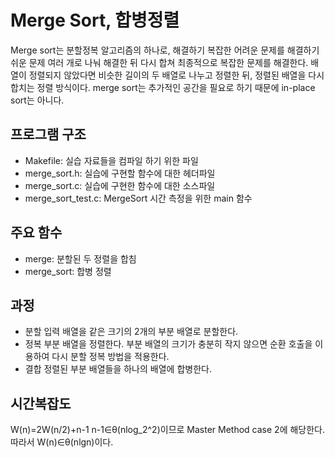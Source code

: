 # Merge Sort, 합병정렬
Merge sort는 분할정복 알고리즘의 하나로, 해결하기 복잡한 어려운 문제를 해결하기 쉬운 문제 여러 개로 나눠 해결한 뒤 다시 합쳐 최종적으로 복잡한 문제를 해결한다. 배열이 정렬되지 않았다면 비슷한 길이의 두 배열로 나누고 정렬한 뒤, 정렬된 배열을 다시 합치는 정렬 방식이다.
merge sort는 추가적인 공간을 필요로 하기 때문에 in-place sort는 아니다.

## 프로그램 구조
- Makefile: 실습 자료들을 컴파일 하기 위한 파일
- merge_sort.h: 실습에 구현할 함수에 대한 헤더파일
- merge_sort.c: 실습에 구현한 함수에 대한 소스파일
- merge_sort_test.c: MergeSort 시간 측정을 위한 main 함수

## 주요 함수
- merge: 분할된 두 정렬을 합침
- merge_sort: 합병 정렬

## 과정
- 분할
입력 배열을 같은 크기의 2개의 부분 배열로 분할한다.
- 정복
부분 배열을 정렬한다. 부분 배열의 크기가 충분히 작지 않으면 순환 호출을 이용하여 다시 분할 정복 방법을 적용한다.
- 결합
정렬된 부분 배열들을 하나의 배열에 합병한다.

## 시간복잡도
W(n)=2W(n/2)+n-1
n-1∈θ(nlog_2^2)이므로 Master Method case 2에 해당한다.
따라서 W(n)∈θ(nlgn)이다.